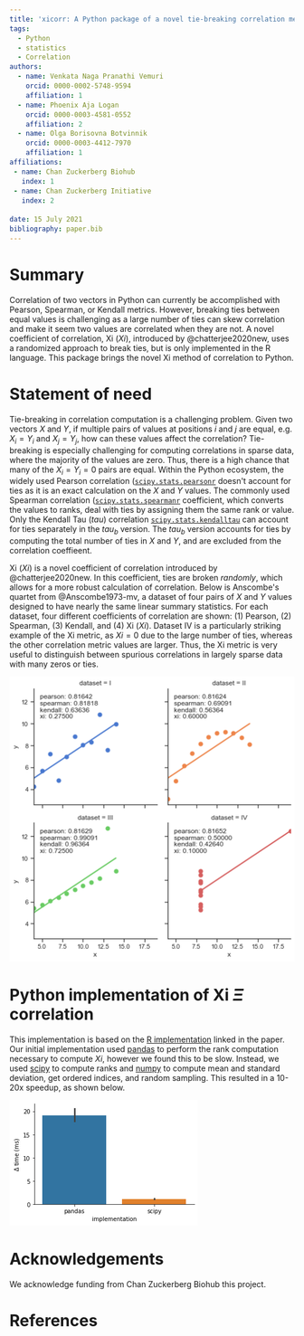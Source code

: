 ```yaml
---
title: 'xicorr: A Python package of a novel tie-breaking correlation metric'
tags:
  - Python
  - statistics
  - Correlation
authors:
  - name: Venkata Naga Pranathi Vemuri
    orcid: 0000-0002-5748-9594
    affiliation: 1
  - name: Phoenix Aja Logan
    orcid: 0000-0003-4581-0552
    affiliation: 2
  - name: Olga Borisovna Botvinnik
    orcid: 0000-0003-4412-7970
    affiliation: 1
affiliations:
 - name: Chan Zuckerberg Biohub
   index: 1
 - name: Chan Zuckerberg Initiative
   index: 2

date: 15 July 2021
bibliography: paper.bib
---
```



# Summary

Correlation of two vectors in Python can currently be accomplished with Pearson, Spearman, or Kendall metrics. However, breaking ties between equal values is challenging as a large number of ties can skew correlation and make it seem two values are correlated when they are not. A novel coefficient of correlation, Xi ($Xi$), introduced by @chatterjee2020new, uses a randomized approach to break ties, but is only implemented in the R language. This package brings the novel Xi method of correlation to Python.

# Statement of need

Tie-breaking in correlation computation is a challenging problem. Given two vectors $X$ and $Y$, if multiple pairs of values at positions $i$ and $j$ are equal, e.g. $X_i = Y_i$ and $X_j = Y_j$, how can these values affect the correlation? Tie-breaking is especially challenging for computing correlations in sparse data, where the majority of the values are zero. Thus, there is a high chance that many of the $X_i = Y_i = 0$ pairs are equal. Within the Python ecosystem, the widely used Pearson correlation ([`scipy.stats.pearsonr`](https://docs.scipy.org/doc/scipy/reference/generated/scipy.stats.pearsonr.html?highlight=pearsonr#scipy.stats.pearsonr) doesn't account for ties as it is an exact calculation on the $X$ and $Y$ values. The commonly used Spearman correlation ([`scipy.stats.spearmanr`](https://docs.scipy.org/doc/scipy/reference/generated/scipy.stats.spearmanr.html#scipy.stats.spearmanr)  coefficient, which converts the values to ranks, deal with ties by assigning them the same rank or value. Only the Kendall Tau ($tau$) correlation [`scipy.stats.kendalltau`](https://docs.scipy.org/doc/scipy/reference/generated/scipy.stats.kendalltau.html) can account for ties separately in the $tau_b$ version. The $tau_b$ version accounts for ties by computing the total number of ties in $X$ and $Y$, and are excluded from the correlation coeffieent.


Xi ($Xi$) is a novel coefficient of correlation introduced by @chatterjee2020new. In this coefficient, ties are broken *randomly*, which allows for a more robust calculation of correlation. Below is Anscombe's quartet from @Anscombe1973-mv, a dataset of four pairs of $X$ and $Y$ values designed to have nearly the same linear summary statistics. For each dataset, four different coefficients of correlation are shown: (1) Pearson, (2) Spearman, (3) Kendall, and (4) Xi ($Xi$). Dataset IV is a particularly striking example of the Xi metric, as $Xi = 0$ due to the large number of ties, whereas the other correlation metric values are larger. Thus, the Xi metric is very useful to distinguish between spurious correlations in largely sparse data with many zeros or ties.


![Correlation coefficients computed on Anscombe's quartet dataset. In particular, "dataset = IV" in the lower right corner has a Xi/$\Xi$ correlation of zero, as the majority of values in the $x$ variable are tied.](anscombes_quartet_correlations.png)

# Python implementation of Xi $\Xi$ correlation

This implementation is based on the [R implementation](https://statweb.stanford.edu/~souravc/xi.R) linked in the paper. Our initial implementation used [pandas](https://pandas.pydata.org/) to perform the rank computation necessary to compute $Xi$, however we found this to be slow. Instead, we used [scipy](https://www.scipy.org/) to compute ranks and [numpy](https://numpy.org/) to compute mean and standard deviation, get ordered indices, and random sampling. This resulted in a 10-20x speedup, as shown below.

![Correlation coefficients computed on Anscombe's quartet dataset. In particular, "dataset = IV" in the lower right corner has a Xi/$\Xi$ correlation of zero, as the majority of values in the $x$ variable are tied.](pandas_vs_scipy_implementation.png)



# Acknowledgements

We acknowledge funding from Chan Zuckerberg Biohub this project.

# References